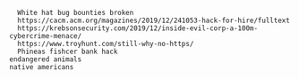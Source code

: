 
      White hat bug bounties broken
      https://cacm.acm.org/magazines/2019/12/241053-hack-for-hire/fulltext
      https://krebsonsecurity.com/2019/12/inside-evil-corp-a-100m-cybercrime-menace/
      https://www.troyhunt.com/still-why-no-https/
      Phineas fishcer bank hack
    endangered animals
    native americans
